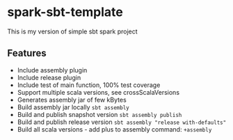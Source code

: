 # spark-sbt-template
This is my version of simple sbt spark project

## Features
* Include assembly plugin
* Include release plugin
* Include test of main function, 100% test coverage 
* Support multiple scala versions, see crossScalaVersions
* Generates assembly jar of few kBytes
* Build assembly jar locally `sbt assembly`
* Build and publish snapshot version `sbt assembly publish`
* Build and publish release version `sbt assembly "release with-defaults"`
* Build all scala versions - add plus to assembly command: `+assembly`